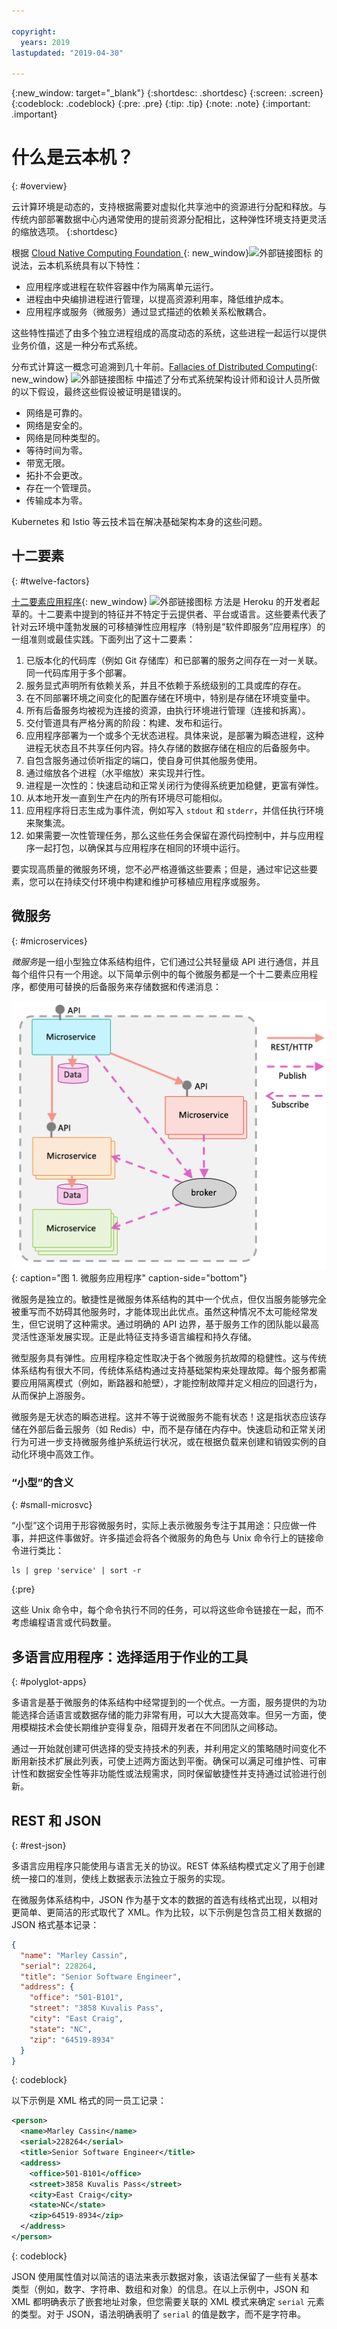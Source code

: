 ```yaml
---

copyright:
  years: 2019
lastupdated: "2019-04-30"

---
```


{:new_window: target="_blank"}
{:shortdesc: .shortdesc}
{:screen: .screen}
{:codeblock: .codeblock}
{:pre: .pre}
{:tip: .tip}
{:note: .note}
{:important: .important}

# 什么是云本机？
{: #overview}

云计算环境是动态的，支持根据需要对虚拟化共享池中的资源进行分配和释放。与传统内部部署数据中心内通常使用的提前资源分配相比，这种弹性环境支持更灵活的缩放选项。
{:shortdesc}

根据 [Cloud Native Computing Foundation ](https://github.com/cncf/foundation/blob/master/charter.md){: new_window}![外部链接图标](../icons/launch-glyph.svg "外部链接图标") 的说法，云本机系统具有以下特性：

- 应用程序或进程在软件容器中作为隔离单元运行。
- 进程由中央编排进程进行管理，以提高资源利用率，降低维护成本。
- 应用程序或服务（微服务）通过显式描述的依赖关系松散耦合。

这些特性描述了由多个独立进程组成的高度动态的系统，这些进程一起运行以提供业务价值，这是一种分布式系统。

分布式计算这一概念可追溯到几十年前。[Fallacies of Distributed Computing](http://www.rgoarchitects.com/Files/fallacies.pdf){: new_window} ![外部链接图标](../icons/launch-glyph.svg "外部链接图标") 中描述了分布式系统架构设计师和设计人员所做的以下假设，最终这些假设被证明是错误的。 

* 网络是可靠的。
* 网络是安全的。
* 网络是同种类型的。
* 等待时间为零。
* 带宽无限。
* 拓扑不会更改。
* 存在一个管理员。
* 传输成本为零。

Kubernetes 和 Istio 等云技术旨在解决基础架构本身的这些问题。

## 十二要素
{: #twelve-factors}

[十二要素应用程序](https://12factor.net){: new_window} ![外部链接图标](../icons/launch-glyph.svg "外部链接图标") 方法是 Heroku 的开发者起草的。十二要素中提到的特征并不特定于云提供者、平台或语言。这些要素代表了针对云环境中蓬勃发展的可移植弹性应用程序（特别是“软件即服务”应用程序）的一组准则或最佳实践。下面列出了这十二要素：

1. 已版本化的代码库（例如 Git 存储库）和已部署的服务之间存在一对一关联。同一代码库用于多个部署。
2. 服务显式声明所有依赖关系，并且不依赖于系统级别的工具或库的存在。
3. 在不同部署环境之间变化的配置存储在环境中，特别是存储在环境变量中。
4. 所有后备服务均被视为连接的资源，由执行环境进行管理（连接和拆离）。
5. 交付管道具有严格分离的阶段：构建、发布和运行。
6. 应用程序部署为一个或多个无状态进程。具体来说，是部署为瞬态进程，这种进程无状态且不共享任何内容。持久存储的数据存储在相应的后备服务中。
7. 自包含服务通过侦听指定的端口，使自身可供其他服务使用。
8. 通过缩放各个进程（水平缩放）来实现并行性。
9. 进程是一次性的：快速启动和正常关闭行为使得系统更加稳健，更富有弹性。
10. 从本地开发一直到生产在内的所有环境尽可能相似。
11. 应用程序将日志生成为事件流，例如写入 `stdout` 和 `stderr`，并信任执行环境来聚集流。
12. 如果需要一次性管理任务，那么这些任务会保留在源代码控制中，并与应用程序一起打包，以确保其与应用程序在相同的环境中运行。

要实现高质量的微服务环境，您不必严格遵循这些要素；但是，通过牢记这些要素，您可以在持续交付环境中构建和维护可移植应用程序或服务。

## 微服务
{: #microservices}

*微服务*是一组小型独立体系结构组件，它们通过公共轻量级 API 进行通信，并且每个组件只有一个用途。以下简单示例中的每个微服务都是一个十二要素应用程序，都使用可替换的后备服务来存储数据和传递消息：

![微服务应用程序](images/microservice.png "微服务应用程序"){: caption="图 1. 微服务应用程序" caption-side="bottom"}

微服务是独立的。敏捷性是微服务体系结构的其中一个优点，但仅当服务能够完全被重写而不妨碍其他服务时，才能体现出此优点。虽然这种情况不太可能经常发生，但它说明了这种需求。通过明确的 API 边界，基于服务工作的团队能以最高灵活性逐渐发展实现。正是此特征支持多语言编程和持久存储。

微型服务具有弹性。应用程序稳定性取决于各个微服务抗故障的稳健性。这与传统体系结构有很大不同，传统体系结构通过支持基础架构来处理故障。每个服务都需要应用隔离模式（例如，断路器和舱壁），才能控制故障并定义相应的回退行为，从而保护上游服务。

微服务是无状态的瞬态进程。这并不等于说微服务不能有状态！这是指状态应该存储在外部后备云服务（如 Redis）中，而不是存储在内存中。快速启动和正常关闭行为可进一步支持微服务维护系统运行状况，或在根据负载来创建和销毁实例的自动化环境中高效工作。

### “小型”的含义
{: #small-microsvc}

“小型”这个词用于形容微服务时，实际上表示微服务专注于其用途：只应做一件事，并把这件事做好。许多描述会将各个微服务的角色与 Unix 命令行上的链接命令进行类比：

```
ls | grep 'service' | sort -r
```
{:pre}

这些 Unix 命令中，每个命令执行不同的任务，可以将这些命令链接在一起，而不考虑编程语言或代码数量。

## 多语言应用程序：选择适用于作业的工具
{: #polyglot-apps}

多语言是基于微服务的体系结构中经常提到的一个优点。一方面，服务提供的为功能选择合适语言或数据存储的能力非常有用，可以大大提高效率。但另一方面，使用模糊技术会使长期维护变得复杂，阻碍开发者在不同团队之间移动。 

通过一开始就创建可供选择的受支持技术的列表，并利用定义的策略随时间变化不断用新技术扩展此列表，可使上述两方面达到平衡。确保可以满足可维护性、可审计性和数据安全性等非功能性或法规需求，同时保留敏捷性并支持通过试验进行创新。

## REST 和 JSON
{: #rest-json}

多语言应用程序只能使用与语言无关的协议。REST 体系结构模式定义了用于创建统一接口的准则，使线上数据表示法独立于服务的实现。

在微服务体系结构中，JSON 作为基于文本的数据的首选有线格式出现，以相对更简单、更简洁的形式取代了 XML。作为比较，以下示例是包含员工相关数据的 JSON 格式基本记录：

```json
{
  "name": "Marley Cassin",
  "serial": 228264,
  "title": "Senior Software Engineer",
  "address": {
    "office": "501-B101",
    "street": "3858 Kuvalis Pass",
    "city": "East Craig",
    "state": "NC",
    "zip": "64519-8934"
  }
}
```
{: codeblock}

以下示例是 XML 格式的同一员工记录：

```xml
<person>
  <name>Marley Cassin</name>
  <serial>228264</serial>
  <title>Senior Software Engineer</title>
  <address>
    <office>501-B101</office>
    <street>3858 Kuvalis Pass</street>
    <city>East Craig</city>
    <state>NC</state>
    <zip>64519-8934</zip>
  </address>
</person>
```
{: codeblock}

JSON 使用属性值对以简洁的语法来表示数据对象，该语法保留了一些有关基本类型（例如，数字、字符串、数组和对象）的信息。在以上示例中，JSON 和 XML 都明确表示了嵌套地址对象，但您需要关联的 XML 模式来确定 `serial` 元素的类型。对于 JSON，语法明确表明了 `serial` 的值是数字，而不是字符串。

